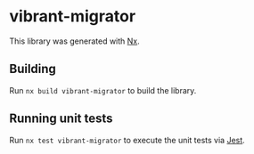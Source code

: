 # vibrant-migrator

This library was generated with [Nx](https://nx.dev).

## Building

Run `nx build vibrant-migrator` to build the library.

## Running unit tests

Run `nx test vibrant-migrator` to execute the unit tests via [Jest](https://jestjs.io).

